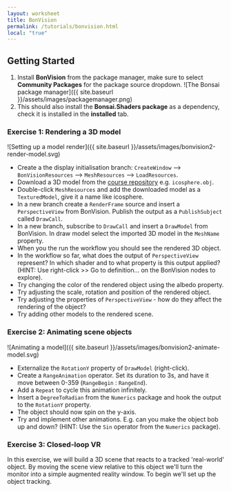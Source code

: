 ```yaml
---
layout: worksheet
title: BonVision
permalink: /tutorials/bonvision.html
local: "true"
---
```


Getting Started
---------------

1. Install **BonVision** from the package manager, make sure to select **Community Packages** for the package source dropdown. ![The Bonsai package manager]({{ site.baseurl }}/assets/images/packagemanager.png)
2. This should also install the **Bonsai.Shaders package** as a dependency, check it is installed in the **installed** tab.

### **Exercise 1:** Rendering a 3D model

![Setting up a model render]({{ site.baseurl }}/assets/images/bonvision2-render-model.svg)

* Create a the display initialisation branch: `CreateWindow` --> `BonVisionResources` --> `MeshResources` --> `LoadResources`.
* Download a 3D model from the [course repository](https://github.com/neurogears/st-andrews-2024/tree/bv-worksheet/assets/models) e.g. `icosphere.obj`.
* Double-click `MeshResources` and add the downloaded model as a `TexturedModel`, give it a name like icosphere.
* In a new branch create a `RenderFrame` source and insert a `PerspectiveView` from BonVision. Publish the output as a `PublishSubject` called `DrawCall`.
* In a new branch, subscribe to `DrawCall` and insert a `DrawModel` from BonVision. In draw model select the imported 3D model in the `MeshName` property.
* When you the run the workflow you should see the rendered 3D object.
* In the workflow so far, what does the output of `PerspectiveView` represent? In which shader and to what property is this output applied? (HINT: Use right-click >> Go to definition... on the BonVision nodes to explore).
* Try changing the color of the rendered object using the albedo property.
* Try adjusting the scale, rotation and position of the rendered object.
* Try adjusting the properties of `PerspectiveView` - how do they affect the rendering of the object?
* Try adding other models to the rendered scene.

### **Exercise 2:** Animating scene objects

![Animating a model]({{ site.baseurl }}/assets/images/bonvision2-animate-model.svg)

* Externalize the `RotationY` property of `DrawModel` (right-click).
* Create a `RangeAnimation` operator. Set its duration to 3s, and have it move between 0-359 (`RangeBegin` : `RangeEnd`).
* Add a `Repeat` to cycle this animation infinitely. 
* Insert a `DegreeToRadian` from the `Numerics` package and hook the output to the `RotationY` property.
* The object should now spin on the y-axis.
* Try and implement other animations. E.g. can you make the object bob up and down? (HINT: Use the `Sin` operator from the `Numerics` package).

### **Exercise 3:** Closed-loop VR

In this exercise, we will build a 3D scene that reacts to a tracked 'real-world' object. By moving the scene view relative to this object we'll turn the monitor into a simple augmented reality window. To begin we'll set up the object tracking.

